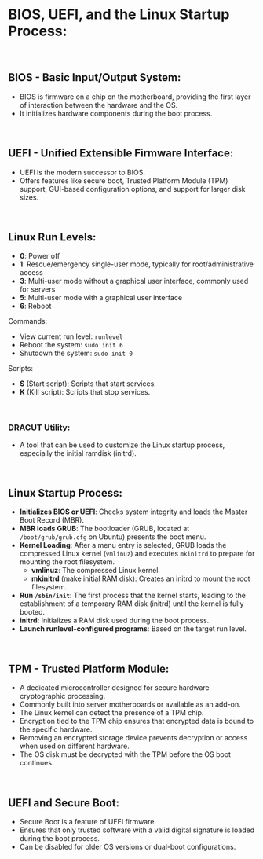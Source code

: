 # BIOS, UEFI, and the Linux Startup Process:

<br>

## BIOS - Basic Input/Output System:

- BIOS is firmware on a chip on the motherboard, providing the first layer of interaction between the hardware and the OS.
- It initializes hardware components during the boot process.

<br>

## UEFI - Unified Extensible Firmware Interface:

- UEFI is the modern successor to BIOS.
- Offers features like secure boot, Trusted Platform Module (TPM) support, GUI-based configuration options, and support for larger disk sizes.

<br>

## Linux Run Levels:

- **0**: Power off
- **1**: Rescue/emergency single-user mode, typically for root/administrative access
- **3**: Multi-user mode without a graphical user interface, commonly used for servers
- **5**: Multi-user mode with a graphical user interface
- **6**: Reboot

Commands:
- View current run level: `runlevel`
- Reboot the system: `sudo init 6`
- Shutdown the system: `sudo init 0`

Scripts:

- **S** (Start script): Scripts that start services.
- **K** (Kill script): Scripts that stop services.

<br>

### DRACUT Utility:

- A tool that can be used to customize the Linux startup process, especially the initial ramdisk (initrd).

<br>

## Linux Startup Process:

- **Initializes BIOS or UEFI**: Checks system integrity and loads the Master Boot Record (MBR).
- **MBR loads GRUB**: The bootloader (GRUB, located at `/boot/grub/grub.cfg` on Ubuntu) presents the boot menu.
- **Kernel Loading**: After a menu entry is selected, GRUB loads the compressed Linux kernel (`vmlinuz`) and executes `mkinitrd` to prepare for mounting the root filesystem.
    - **vmlinuz**: The compressed Linux kernel.
    - **mkinitrd** (make initial RAM disk): Creates an initrd to mount the root filesystem.
- **Run `/sbin/init`**: The first process that the kernel starts, leading to the establishment of a temporary RAM disk (initrd) until the kernel is fully booted.
- **initrd**: Initializes a RAM disk used during the boot process.
- **Launch runlevel-configured programs**: Based on the target run level.

<br>

## TPM - Trusted Platform Module:

- A dedicated microcontroller designed for secure hardware cryptographic processing.
- Commonly built into server motherboards or available as an add-on.
- The Linux kernel can detect the presence of a TPM chip.
- Encryption tied to the TPM chip ensures that encrypted data is bound to the specific hardware.
- Removing an encrypted storage device prevents decryption or access when used on different hardware.
- The OS disk must be decrypted with the TPM before the OS boot continues.

<br>

## UEFI and Secure Boot:

- Secure Boot is a feature of UEFI firmware.
- Ensures that only trusted software with a valid digital signature is loaded during the boot process.
- Can be disabled for older OS versions or dual-boot configurations.
